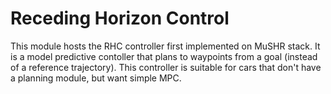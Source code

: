 # Receding Horizon Control

This module hosts the RHC controller first implemented on MuSHR stack. It is a model predictive contoller that plans to waypoints from a goal (instead of a reference trajectory). This controller is suitable for cars that don't have a planning module, but want simple MPC.
